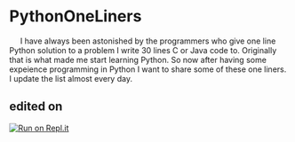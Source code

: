 # PythonOneLiners
&nbsp;&nbsp;&nbsp;&nbsp;&nbsp;I have always been astonished by the programmers who give one line Python solution to a problem I write 30 lines C or Java code to. 
Originally that is what made me start learning Python. So now after having some expeience programming in Python I want to share some of these one liners.
I update the list almost every day. 
## edited on
[![Run on Repl.it](https://repl.it/badge/github/EvgeniGenchev/PythonOneLiners)](https://repl.it/github/EvgeniGenchev/PythonOneLiners)
